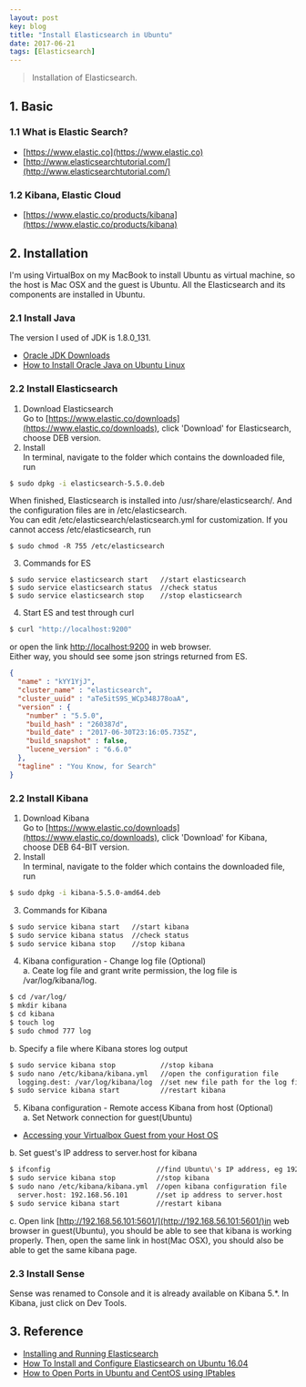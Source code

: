 ```yaml
---
layout: post
key: blog
title: "Install Elasticsearch in Ubuntu"
date: 2017-06-21
tags: [Elasticsearch]
---
```


> Installation of Elasticsearch.

## 1. Basic
### 1.1 What is Elastic Search?  
  * [https://www.elastic.co](https://www.elastic.co)  
  * [http://www.elasticsearchtutorial.com/](http://www.elasticsearchtutorial.com/)

### 1.2  Kibana, Elastic Cloud  
  * [https://www.elastic.co/products/kibana](https://www.elastic.co/products/kibana)

## 2. Installation
I'm using VirtualBox on my MacBook to install Ubuntu as virtual machine, so the host is Mac OSX and the guest is Ubuntu. All the Elasticsearch and its components are installed in Ubuntu.

### 2.1 Install Java
  The version I used of JDK is 1.8.0_131.  
  * [Oracle JDK Downloads](http://www.oracle.com/technetwork/java/javase/downloads/index.html)  
  * [How to Install Oracle Java on Ubuntu Linux](http://www.wikihow.com/Install-Oracle-Java-on-Ubuntu-Linux)  

### 2.2 Install Elasticsearch  
  1) Download Elasticsearch  
  Go to [https://www.elastic.co/downloads](https://www.elastic.co/downloads), click 'Download' for Elasticsearch, choose DEB version.  
  2) Install  
  In terminal, navigate to the folder which contains the downloaded file, run  

```sh
$ sudo dpkg -i elasticsearch-5.5.0.deb
```

  When finished, Elasticsearch is installed into /usr/share/elasticsearch/. And the configuration files are in /etc/elasticsearch.  
  You can edit /etc/elasticsearch/elasticsearch.yml for customization. If you cannot access /etc/elasticsearch, run

```shell
$ sudo chmod -R 755 /etc/elasticsearch
```

  3) Commands for ES  
```shell
$ sudo service elasticsearch start   //start elasticsearch  
$ sudo service elasticsearch status  //check status  
$ sudo service elasticsearch stop    //stop elasticsearch
```
  4) Start ES and test through curl

```bash
$ curl "http://localhost:9200"
```

  or open the link [http://localhost:9200](http://localhost:9200) in web browser.  
  Either way, you should see some json strings returned from ES.  
```json
{
  "name" : "kYY1YjJ",
  "cluster_name" : "elasticsearch",
  "cluster_uuid" : "aTe5itS9S_WCp348J78oaA",
  "version" : {
    "number" : "5.5.0",
    "build_hash" : "260387d",
    "build_date" : "2017-06-30T23:16:05.735Z",
    "build_snapshot" : false,
    "lucene_version" : "6.6.0"
  },
  "tagline" : "You Know, for Search"
}
```

### 2.2 Install Kibana  
1) Download Kibana  
Go to [https://www.elastic.co/downloads](https://www.elastic.co/downloads), click 'Download' for Kibana, choose DEB 64-BIT version.  
2) Install  
In terminal, navigate to the folder which contains the downloaded file, run  
```sh
$ sudo dpkg -i kibana-5.5.0-amd64.deb  
```
3) Commands for Kibana
```sh
$ sudo service kibana start   //start kibana  
$ sudo service kibana status  //check status  
$ sudo service kibana stop    //stop kibana  
```
4) Kibana configuration - Change log file (Optional)  
a. Ceate log file and grant write permission, the log file is /var/log/kibana/log.
```sh
$ cd /var/log/
$ mkdir kibana
$ cd kibana
$ touch log
$ sudo chmod 777 log
```  

b. Specify a file where Kibana stores log output
```sh
$ sudo service kibana stop           //stop kibana  
$ sudo nano /etc/kibana/kibana.yml   //open the configuration file
  logging.dest: /var/log/kibana/log  //set new file path for the log file
$ sudo service kibana start          //restart kibana  
```
5) Kibana configuration - Remote access Kibana from host (Optional)  
a. Set Network connection for guest(Ubuntu)  
* [Accessing your Virtualbox Guest from your Host OS](https://2buntu.com/articles/1513/accessing-your-virtualbox-guest-from-your-host-os/)  

b. Set guest's IP address to server.host for kibana
```sh
$ ifconfig                          //find Ubuntu\'s IP address, eg 192.168.56.101, specified in DHCP server.
$ sudo service kibana stop          //stop kibana  
$ sudo nano /etc/kibana/kibana.yml  //open kibana configuration file
  server.host: 192.168.56.101       //set ip address to server.host
$ sudo service kibana start         //restart kibana  
```
c. Open link [http://192.168.56.101:5601/](http://192.168.56.101:5601/)in web browser in guest(Ubuntu), you should be able to see that kibana is working properly. Then, open the same link in host(Mac OSX), you should also be able to get the same kibana page.  

### 2.3 Install Sense  
Sense was renamed to Console and it is already available on Kibana 5.\*. In Kibana, just click on Dev Tools.  

## 3. Reference
* [Installing and Running Elasticsearch](https://www.elastic.co/guide/en/elasticsearch/guide/current/running-elasticsearch.html)  
* [How To Install and Configure Elasticsearch on Ubuntu 16.04](https://www.digitalocean.com/community/tutorials/how-to-install-and-configure-elasticsearch-on-ubuntu-16-04)  
* [How to Open Ports in Ubuntu and CentOS using IPtables](https://www.rosehosting.com/blog/how-to-open-ports-in-ubuntu-and-centos-using-iptables/)  
